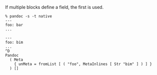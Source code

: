 If multiple blocks define a field, the first is used.

```
% pandoc -s -t native
---
foo: bar
...

---
foo: bim
...
^D
Pandoc
  ( Meta
    { unMeta = fromList [ ( "foo", MetaInlines [ Str "bim" ] ) ] }
  ) []
```
